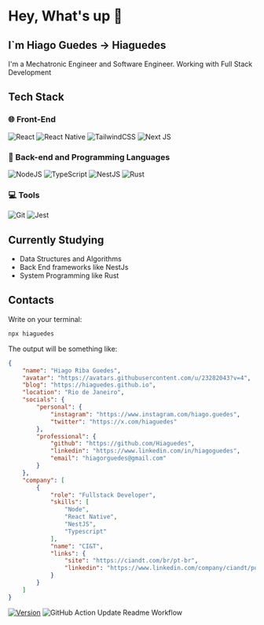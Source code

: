 # Hey, What's up 👋

## I`m Hiago Guedes -> Hiaguedes

I'm a Mechatronic Engineer and Software Engineer. Working with Full Stack Development 

## Tech Stack

### 🌐 Front-End

![React](https://img.shields.io/badge/react-%2320232a.svg?style=for-the-badge&logo=react&logoColor=%2361DAFB)
![React Native](https://img.shields.io/badge/react_native-%2320232a.svg?style=for-the-badge&logo=react&logoColor=%2361DAFB)
![TailwindCSS](https://img.shields.io/badge/tailwindcss-%2338B2AC.svg?style=for-the-badge&logo=tailwind-css&logoColor=white)
![Next JS](https://img.shields.io/badge/Next-black?style=for-the-badge&logo=next.js&logoColor=white)

### 🔨 Back-end and Programming Languages

![NodeJS](https://img.shields.io/badge/node.js-6DA55F?style=for-the-badge&logo=node.js&logoColor=white)
![TypeScript](https://img.shields.io/badge/typescript-%23007ACC.svg?style=for-the-badge&logo=typescript&logoColor=white)
![NestJS](https://img.shields.io/badge/nestjs-%23E0234E.svg?style=for-the-badge&logo=nestjs&logoColor=white)
![Rust](https://img.shields.io/badge/rust-%23000000.svg?style=for-the-badge&logo=rust&logoColor=white)

### 💻 Tools

![Git](https://img.shields.io/badge/git-%23F05033.svg?style=for-the-badge&logo=git&logoColor=white)
![Jest](https://img.shields.io/badge/-jest-%23C21325?style=for-the-badge&logo=jest&logoColor=white)

## Currently Studying

- Data Structures and Algorithms
- Back End frameworks like NestJs
- System Programming like Rust

## Contacts

Write on your terminal:

```bash
npx hiaguedes
```

The output will be something like:

<!-- output-start -->
```json
{
    "name": "Hiago Riba Guedes",
    "avatar": "https://avatars.githubusercontent.com/u/23282043?v=4",
    "blog": "https://hiaguedes.github.io",
    "location": "Rio de Janeiro",
    "socials": {
        "personal": {
            "instagram": "https://www.instagram.com/hiago.guedes",
            "twitter": "https://x.com/hiaguedes"
        },
        "professional": {
            "github": "https://github.com/Hiaguedes",
            "linkedin": "https://www.linkedin.com/in/hiagoguedes",
            "email": "hiagorguedes@gmail.com"
        }
    },
    "company": [
        {
            "role": "Fullstack Developer",
            "skills": [
                "Node",
                "React Native",
                "NestJS",
                "Typescript"
            ],
            "name": "CI&T",
            "links": {
                "site": "https://ciandt.com/br/pt-br",
                "linkedin": "https://www.linkedin.com/company/ciandt/posts/?feedView=all"
            }
        }
    ]
}
```
 <!-- output-end -->

 [![Version](https://img.shields.io/npm/v/hiaguedes.svg)](https://npmjs.org/package/hiaguedes)
![GitHub Action Update Readme Workflow](https://github.com/Hiaguedes/hiaguedes/actions/workflows/update-readme.yml/badge.svg)

